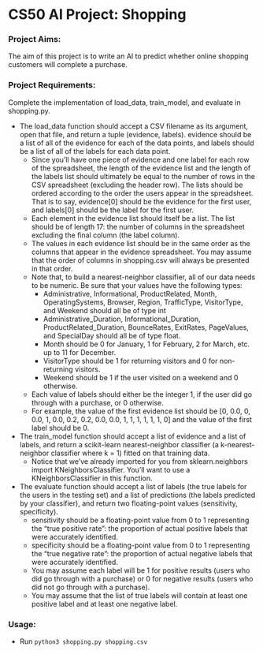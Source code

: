# CS50 AI Project: Shopping

### Project Aims:

The aim of this project is to write an AI to predict whether online shopping customers will complete a purchase.


### Project Requirements:

Complete the implementation of load_data, train_model, and evaluate in shopping.py.
- The load_data function should accept a CSV filename as its argument, open that file, and return a tuple (evidence, labels). evidence should be a list of all of the evidence for each of the data points, and labels should be a list of all of the labels for each data point.
  - Since you’ll have one piece of evidence and one label for each row of the spreadsheet, the length of the evidence list and the length of the labels list should ultimately be equal to the number of rows in the CSV spreadsheet (excluding the header row). The lists should be ordered according to the order the users appear in the spreadsheet. That is to say, evidence[0] should be the evidence for the first user, and labels[0] should be the label for the first user.
  - Each element in the evidence list should itself be a list. The list should be of length 17: the number of columns in the spreadsheet excluding the final column (the label column).
  - The values in each evidence list should be in the same order as the columns that appear in the evidence spreadsheet. You may assume that the order of columns in shopping.csv will always be presented in that order.
  - Note that, to build a nearest-neighbor classifier, all of our data needs to be numeric. Be sure that your values have the following types:
    - Administrative, Informational, ProductRelated, Month, OperatingSystems, Browser, Region, TrafficType, VisitorType, and Weekend should all be of type int
    - Administrative_Duration, Informational_Duration, ProductRelated_Duration, BounceRates, ExitRates, PageValues, and SpecialDay should all be of type float.
    - Month should be 0 for January, 1 for February, 2 for March, etc. up to 11 for December.
    - VisitorType should be 1 for returning visitors and 0 for non-returning visitors.
    - Weekend should be 1 if the user visited on a weekend and 0 otherwise.
  - Each value of labels should either be the integer 1, if the user did go through with a purchase, or 0 otherwise.
  - For example, the value of the first evidence list should be [0, 0.0, 0, 0.0, 1, 0.0, 0.2, 0.2, 0.0, 0.0, 1, 1, 1, 1, 1, 1, 0] and the value of the first label should be 0.
- The train_model function should accept a list of evidence and a list of labels, and return a scikit-learn nearest-neighbor classifier (a k-nearest-neighbor classifier where k = 1) fitted on that training data.
  - Notice that we’ve already imported for you from sklearn.neighbors import KNeighborsClassifier. You’ll want to use a KNeighborsClassifier in this function.
- The evaluate function should accept a list of labels (the true labels for the users in the testing set) and a list of predictions (the labels predicted by your classifier), and return two floating-point values (sensitivity, specificity).
  - sensitivity should be a floating-point value from 0 to 1 representing the “true positive rate”: the proportion of actual positive labels that were accurately identified.
  - specificity should be a floating-point value from 0 to 1 representing the “true negative rate”: the proportion of actual negative labels that were accurately identified.
  - You may assume each label will be 1 for positive results (users who did go through with a purchase) or 0 for negative results (users who did not go through with a purchase).
  - You may assume that the list of true labels will contain at least one positive label and at least one negative label.

### Usage:

- Run `python3 shopping.py shopping.csv`
